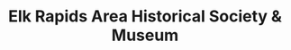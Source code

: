 ---
layout: repo
title: "Elk Rapids Area Historical Society & Museum"
id: 3945
permalink: repos/3945/
---